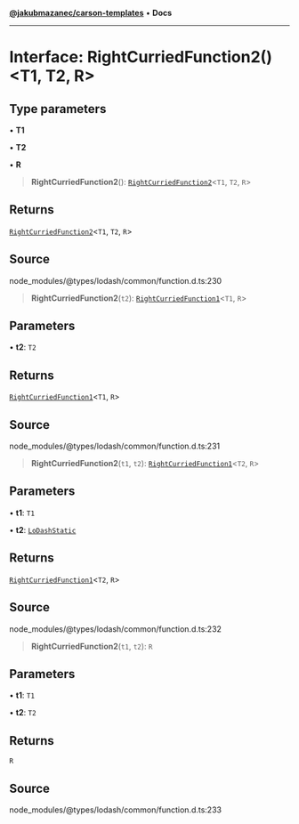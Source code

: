 [**@jakubmazanec/carson-templates**](../../../README.md) • **Docs**

---

# Interface: RightCurriedFunction2()\<T1, T2, R\>

## Type parameters

• **T1**

• **T2**

• **R**

> **RightCurriedFunction2**(): [`RightCurriedFunction2`](RightCurriedFunction2.md)\<`T1`, `T2`,
> `R`\>

## Returns

[`RightCurriedFunction2`](RightCurriedFunction2.md)\<`T1`, `T2`, `R`\>

## Source

node_modules/@types/lodash/common/function.d.ts:230

> **RightCurriedFunction2**(`t2`): [`RightCurriedFunction1`](RightCurriedFunction1.md)\<`T1`, `R`\>

## Parameters

• **t2**: `T2`

## Returns

[`RightCurriedFunction1`](RightCurriedFunction1.md)\<`T1`, `R`\>

## Source

node_modules/@types/lodash/common/function.d.ts:231

> **RightCurriedFunction2**(`t1`, `t2`): [`RightCurriedFunction1`](RightCurriedFunction1.md)\<`T2`,
> `R`\>

## Parameters

• **t1**: `T1`

• **t2**: [`LoDashStatic`](LoDashStatic.md)

## Returns

[`RightCurriedFunction1`](RightCurriedFunction1.md)\<`T2`, `R`\>

## Source

node_modules/@types/lodash/common/function.d.ts:232

> **RightCurriedFunction2**(`t1`, `t2`): `R`

## Parameters

• **t1**: `T1`

• **t2**: `T2`

## Returns

`R`

## Source

node_modules/@types/lodash/common/function.d.ts:233
